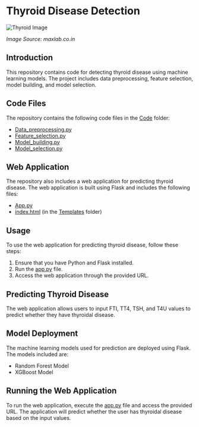# Thyroid Disease Detection

![Thyroid Image](https://drive.google.com/file/d/1g-0APjbVyMIaaV_qf-F00kOyotInrWTW/view?usp=sharing)

*Image Source: maxlab.co.in*

## Introduction

This repository contains code for detecting thyroid disease using machine learning models. The project includes data preprocessing, feature selection, model building, and model selection.

## Code Files

The repository contains the following code files in the [Code](https://github.com/VijendraSRawat/Thyroid_Detection/tree/main/Code) folder:

- [Data_preprocessing.py](https://github.com/VijendraSRawat/Thyroid_Detection/blob/main/Code/data_preprocessing.py)
- [Feature_selection.py](https://github.com/VijendraSRawat/Thyroid_Detection/blob/main/Code/Feature_selection.py)
- [Model_building.py](https://github.com/VijendraSRawat/Thyroid_Detection/blob/main/Code/model_building.py)
- [Model_selection.py](https://github.com/VijendraSRawat/Thyroid_Detection/blob/main/Code/model_selection.py)

## Web Application

The repository also includes a web application for predicting thyroid disease. The web application is built using Flask and includes the following files:

- [App.py](https://github.com/VijendraSRawat/Thyroid_Detection/blob/main/app.py)
- [index.html](https://github.com/VijendraSRawat/Thyroid_Detection/blob/main/Templates/index.html) (in the [Templates](https://github.com/VijendraSRawat/Thyroid_Detection/tree/main/Templates) folder)

## Usage

To use the web application for predicting thyroid disease, follow these steps:

1. Ensure that you have Python and Flask installed.
2. Run the [app.py](https://github.com/VijendraSRawat/Thyroid_Detection/blob/main/app.py) file.
3. Access the web application through the provided URL.

## Predicting Thyroid Disease

The web application allows users to input FTI, TT4, TSH, and T4U values to predict whether they have thyroidal disease.

## Model Deployment

The machine learning models used for prediction are deployed using Flask. The models included are:

- Random Forest Model
- XGBoost Model

## Running the Web Application

To run the web application, execute the [app.py](https://github.com/VijendraSRawat/Thyroid_Detection/blob/main/app.py) file and access the provided URL. The application will predict whether the user has thyroidal disease based on the input values.
